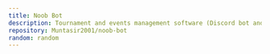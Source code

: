 ```yaml
---
title: Noob Bot
description: Tournament and events management software (Discord bot and Web App).
repository: Muntasir2001/noob-bot
random: random
---
```

